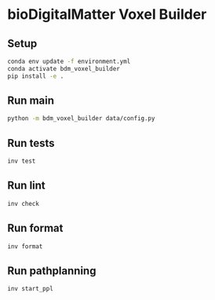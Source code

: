 # bioDigitalMatter Voxel Builder

## Setup

```bash
conda env update -f environment.yml
conda activate bdm_voxel_builder
pip install -e .
```

## Run main

```bash
python -m bdm_voxel_builder data/config.py
```

## Run tests

```bash
inv test
```

## Run lint

```bash
inv check
```

## Run format

```bash
inv format
```

## Run pathplanning

```bash
inv start_ppl
```
